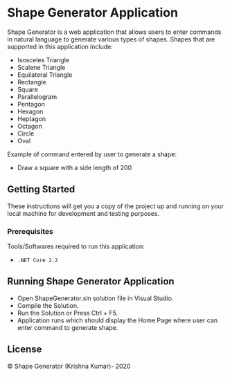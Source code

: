 # Shape Generator Application

Shape Generator is a web application that allows users to enter commands in natural language to generate various types of shapes.
Shapes that are supported in this application include:
 - Isosceles Triangle
 - Scalene Triangle
 - Equilateral Triangle
 - Rectangle
 - Square
 - Parallelogram
 - Pentagon
 - Hexagon
 - Heptagon
 - Octagon
 - Circle
 - Oval

Example of command entered by user to generate a shape:
 - Draw a square with a side length of 200

## Getting Started
These instructions will get you a copy of the project up and running on your local machine for development and testing purposes. 
### Prerequisites
Tools/Softwares required to run this application:
 - `.NET Core 2.2`

## Running Shape Generator Application
- Open ShapeGenerator.sln solution file in Visual Studio.
- Compile the Solution. 
- Run the Solution or Press Ctrl + F5.
- Application runs which should display the Home Page where user can enter command to generate shape.



License
----
&copy; Shape Generator (Krishna Kumar)- 2020



